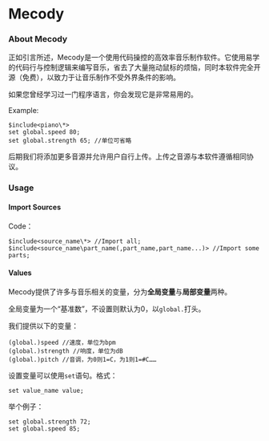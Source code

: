 # Mecody

### About Mecody

正如引言所述，Mecody是一个使用代码操控的高效率音乐制作软件。它使用易学的代码行与控制逻辑来编写音乐，省去了大量拖动鼠标的烦恼，同时本软件完全开源（免费），以致力于让音乐制作不受外界条件的影响。

如果您曾经学习过一门程序语言，你会发现它是非常易用的。

Example:
```
$include<piano\*>
set global.speed 80;
set global.strength 65; //单位可省略
```

后期我们将添加更多音源并允许用户自行上传。上传之音源与本软件遵循相同协议。

### Usage

#### Import Sources

Code：
```
$include<source_name\*> //Import all;
$include<source_name\part_name(,part_name,part_name...)> //Import some parts;
```

#### Values

Mecody提供了许多与音乐相关的变量，分为**全局变量**与**局部变量**两种。

全局变量为一个“基准数”，不设置则默认为0，以`global.`打头。

我们提供以下的变量：

```
(global.)speed //速度，单位为bpm
(global.)strength //响度，单位为dB
(global.)pitch //音调，为0则1=C，为1则1=#C……
```

设置变量可以使用`set`语句。格式：

```
set value_name value;
```

举个例子：

```
set global.strength 72;
set global.speed 85;
```
